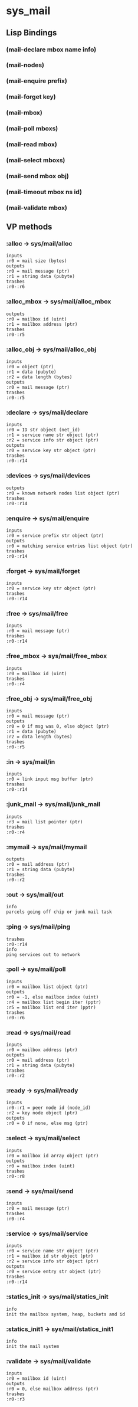 # sys_mail

## Lisp Bindings

### (mail-declare mbox name info)

### (mail-nodes)

### (mail-enquire prefix)

### (mail-forget key)

### (mail-mbox)

### (mail-poll mboxs)

### (mail-read mbox)

### (mail-select mboxs)

### (mail-send mbox obj)

### (mail-timeout mbox ns id)

### (mail-validate mbox)

## VP methods

### :alloc -> sys/mail/alloc

```code
inputs
:r0 = mail size (bytes)
outputs
:r0 = mail message (ptr)
:r1 = string data (pubyte)
trashes
:r0-:r6
```

### :alloc_mbox -> sys/mail/alloc_mbox

```code
outputs
:r0 = mailbox id (uint)
:r1 = mailbox address (ptr)
trashes
:r0-:r5
```

### :alloc_obj -> sys/mail/alloc_obj

```code
inputs
:r0 = object (ptr)
:r1 = data (pubyte)
:r2 = data length (bytes)
outputs
:r0 = mail message (ptr)
trashes
:r0-:r5
```

### :declare -> sys/mail/declare

```code
inputs
:r0 = ID str object (net_id)
:r1 = service name str object (ptr)
:r2 = service info str object (ptr)
outputs
:r0 = service key str object (ptr)
trashes
:r0-:r14
```

### :devices -> sys/mail/devices

```code
outputs
:r0 = known network nodes list object (ptr)
trashes
:r0-:r14
```

### :enquire -> sys/mail/enquire

```code
inputs
:r0 = service prefix str object (ptr)
outputs
:r0 = matching service entries list object (ptr)
trashes
:r0-:r14
```

### :forget -> sys/mail/forget

```code
inputs
:r0 = service key str object (ptr)
trashes
:r0-:r14
```

### :free -> sys/mail/free

```code
inputs
:r0 = mail message (ptr)
trashes
:r0-:r14
```

### :free_mbox -> sys/mail/free_mbox

```code
inputs
:r0 = mailbox id (uint)
trashes
:r0-:r4
```

### :free_obj -> sys/mail/free_obj

```code
inputs
:r0 = mail message (ptr)
outputs
:r0 = 0 if msg was 0, else object (ptr)
:r1 = data (pubyte)
:r2 = data length (bytes)
trashes
:r0-:r5
```

### :in -> sys/mail/in

```code
inputs
:r0 = link input msg buffer (ptr)
trashes
:r0-:r14
```

### :junk_mail -> sys/mail/junk_mail

```code
inputs
:r3 = mail list pointer (ptr)
trashes
:r0-:r4
```

### :mymail -> sys/mail/mymail

```code
outputs
:r0 = mail address (ptr)
:r1 = string data (pubyte)
trashes
:r0-:r2
```

### :out -> sys/mail/out

```code
info
parcels going off chip or junk mail task
```

### :ping -> sys/mail/ping

```code
trashes
:r0-:r14
info
ping services out to network
```

### :poll -> sys/mail/poll

```code
inputs
:r0 = mailbox list object (ptr)
outputs
:r0 = -1, else mailbox index (uint)
:r4 = mailbox list begin iter (pptr)
:r5 = mailbox list end iter (pptr)
trashes
:r0-:r6
```

### :read -> sys/mail/read

```code
inputs
:r0 = mailbox address (ptr)
outputs
:r0 = mail address (ptr)
:r1 = string data (pubyte)
trashes
:r0-:r2
```

### :ready -> sys/mail/ready

```code
inputs
:r0-:r1 = peer node id (node_id)
:r2 = key node object (ptr)
outputs
:r0 = 0 if none, else msg (ptr)
```

### :select -> sys/mail/select

```code
inputs
:r0 = mailbox id array object (ptr)
outputs
:r0 = mailbox index (uint)
trashes
:r0-:r8
```

### :send -> sys/mail/send

```code
inputs
:r0 = mail message (ptr)
trashes
:r0-:r4
```

### :service -> sys/mail/service

```code
inputs
:r0 = service name str object (ptr)
:r1 = mailbox id str object (ptr)
:r2 = service info str object (ptr)
outputs
:r0 = service entry str object (ptr)
trashes
:r0-:r14
```

### :statics_init -> sys/mail/statics_init

```code
info
init the mailbox system, heap, buckets and id
```

### :statics_init1 -> sys/mail/statics_init1

```code
info
init the mail system
```

### :validate -> sys/mail/validate

```code
inputs
:r0 = mailbox id (uint)
outputs
:r0 = 0, else mailbox address (ptr)
trashes
:r0-:r3
```

